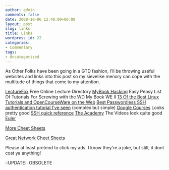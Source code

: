 ```yaml
---
author: admin
comments: false
date: 2008-10-06 12:40:00+00:00
layout: post
slug: links
title: Links
wordpress_id: 22
categories:
- Commentary
tags:
- Uncategorized
---
```


As Other Folks have been going in a GTD fashion, I'll be throwing useful websites and links into this post so my sievelike menory can cope with the multitude of things that come to my attention.

[LectureFox](http://lecturefox.com/) Free Online Lecture Directory
[MyBook Hacking](http://www.mybookworldedition.co.nr/) Easy Peasy List Of Tutorials For Screwing with the WD My Book WE II
[13 Of the Best Linux Tutorials and OpenCourseWare on the Web](http://degreedirectory.org/articles/13_Of_the_Best_Linux_Tutorials_and_OpenCourseWare_on_the_Web.html)
[Best Passwordless SSH authentication tutorial I've seen](http://www.dbvisit.com/docs/Setup_ssh_without_passphrase.pdf) (complex but simple)
[Google Courses](http://code.google.com/edu/) Looks pretty good
[SSH quick reference](http://www.debian-administration.org/articles/438)
[The Academy](http://www.theacademy.ca/video/) The Videos look quite good
[Euler](http://projecteuler.net/index.php?section=problems)

[More Cheet Sheets](http://www.digilife.be/quickreferences/quickrefs.htm)

[Great Network Cheet Sheets](http://packetlife.net/cheatsheets/)


Please at least pretend to click my ads. I know they're a joke, but still, it dont cost ya anything!







::UPDATE:: OBSOLETE
